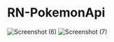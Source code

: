 # RN-PokemonApi

![Screenshot (6)](https://user-images.githubusercontent.com/117623444/216098316-42518964-918e-42b8-ae84-7a92b7c95d7b.png)
![Screenshot (7)](https://user-images.githubusercontent.com/117623444/216098330-261a6a82-d005-4da5-8f7e-1a4ec1aaaeaa.png)
